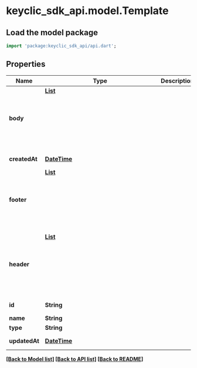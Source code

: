 # keyclic_sdk_api.model.Template

## Load the model package
```dart
import 'package:keyclic_sdk_api/api.dart';
```

## Properties
Name | Type | Description | Notes
------------ | ------------- | ------------- | -------------
**body** | [**List<Object>**](Object.md) |  | [optional] [default to const []]
**createdAt** | [**DateTime**](DateTime.md) |  | [optional] [readonly] 
**footer** | [**List<Object>**](Object.md) |  | [optional] [default to const []]
**header** | [**List<Object>**](Object.md) |  | [optional] [default to const []]
**id** | **String** |  | [optional] [readonly] 
**name** | **String** |  | 
**type** | **String** |  | 
**updatedAt** | [**DateTime**](DateTime.md) |  | [optional] [readonly] 

[[Back to Model list]](../README.md#documentation-for-models) [[Back to API list]](../README.md#documentation-for-api-endpoints) [[Back to README]](../README.md)


